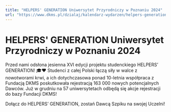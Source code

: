 ```yaml
---
title: "HELPERS' GENERATION Uniwersytet Przyrodniczy w Poznaniu 2024"
url: "https://www.dkms.pl/dzialaj/kalendarz-wydarzen/helpers-generation-uniwersytet-przyrodniczy-poznaniu-zima2024"
---
```


# HELPERS' GENERATION Uniwersytet Przyrodniczy w Poznaniu 2024

Przed nami odsłona jesienna XVI edycji projektu studenckiego HELPERS’ GENERATION! 🎓❤️ Studenci z całej Polski łączą siły w walce z nowotworami krwi, a ich dotychczasowa ponad 10\-letnia współpraca z Fundacją DKMS poskutkowała rejestracją 163 000 nowych potencjalnych Dawców. Już w grudniu na 57 uniwersytetach odbędą się akcje rejestracji do bazy Fundacji DKMS!


Dołącz do HELPERS’ GENERATION, zostań Dawcą Szpiku na swojej Uczelni!


